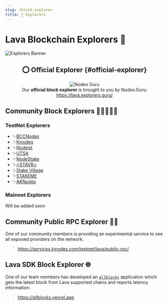 ```yaml
---
slug: /block-explorer
title: 🔭 Explorers
---
```


# Lava Blockchain Explorers 🔭

![Explorers Banner](/img/banner/Explorers-b802a6190fe349c4b6181d3971f81da9.jpg)

<center>

## ⭕ Official Explorer {#official-explorer} 

![Nodes Guru](/img/explorer/nodes_guru.svg) <br />
Our **official block explorer** is brought to you by Nodes.Guru: <br />
https://lava.explorers.guru/

</center>

## Community Block Explorers 🧑🏾‍🤝‍🧑🏾

### TestNet Explorers

- ✨[BCCNodes](https://explorer.bccnodes.com/lava-T/)
- ✨[Kjnodes](https://explorer.kjnodes.com/lava-testnet)
- ✨[Nodeist](https://exp.nodeist.net/Lava)
- ✨[UTSA](https://exp.utsa.tech/lava-test)
- ✨[NodeStake](https://explorer.nodestake.top/lava-testnet)
- ✨[🔥STAVR🔥](https://explorer.stavr.tech/lava-testnet)
- ✨[Stake Village](https://exp.stakevillage.net/Lava-testnet)
- ✨[STAKEME](https://lava.exploreme.pro)
- ✨[AKNodes](https://explorer.aknodes.com/LAVA-TESTNET)

### Mainnet Explorers

Will be added soon


## Community Public RPC Explorer 🕵🏼
One of our community members is providing an experimental service to see all exposed providers on the network:
> https://services.kjnodes.com/testnet/lava/public-rpc/

## Lava SDK Block Explorer 🌐 
One of our team members has developed an [`allblocks`](/all-blocks-app) application which gets the latest block from Lava supported chains and reports latency information:
> https://allblocks.vercel.app
